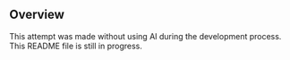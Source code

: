 ## Overview

This attempt was made without using AI during the development process. This README file is still in progress.
